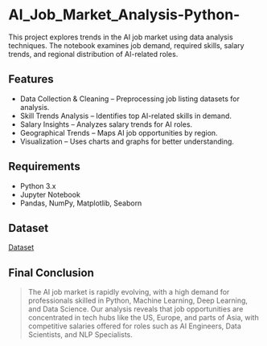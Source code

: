 # AI_Job_Market_Analysis-Python-
This project explores trends in the AI job market using data analysis techniques. The notebook examines job demand, required skills, salary trends, and regional distribution of AI-related roles.

## Features
- Data Collection & Cleaning – Preprocessing job listing datasets for analysis.
- Skill Trends Analysis – Identifies top AI-related skills in demand.
- Salary Insights – Analyzes salary trends for AI roles.
- Geographical Trends – Maps AI job opportunities by region.
- Visualization – Uses charts and graphs for better understanding.

## Requirements
- Python 3.x
- Jupyter Notebook
- Pandas, NumPy, Matplotlib, Seaborn

## Dataset
<a href=https://github.com/Bharath-2112/AI_Job_Market_Analysis-Python-/blob/main/ai_job_market_insights.csv>Dataset</a>

## Final Conclusion
> The AI job market is rapidly evolving, with a high demand for professionals skilled in Python, Machine Learning, Deep Learning, and Data Science. Our analysis reveals that job opportunities are concentrated in tech hubs like the US, Europe, and parts of Asia, with competitive salaries offered for roles such as AI Engineers, Data Scientists, and NLP Specialists.
